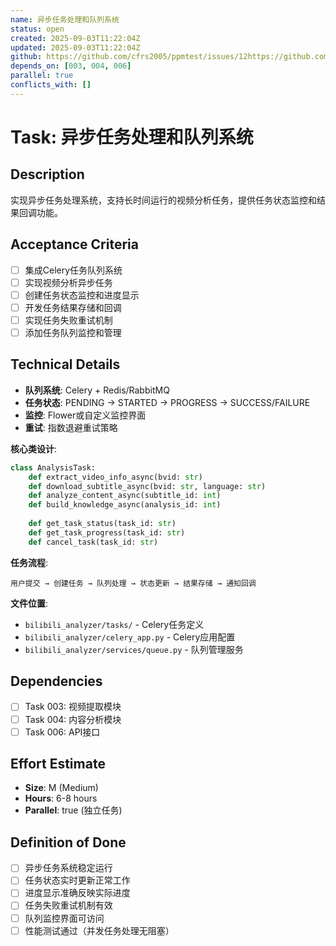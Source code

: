 ```yaml
---
name: 异步任务处理和队列系统
status: open
created: 2025-09-03T11:22:04Z
updated: 2025-09-03T11:22:04Z
github: https://github.com/cfrs2005/ppmtest/issues/12https://github.com/cfrs2005/ppmtest/issues/12
depends_on: [003, 004, 006]
parallel: true
conflicts_with: []
---
```


# Task: 异步任务处理和队列系统

## Description
实现异步任务处理系统，支持长时间运行的视频分析任务，提供任务状态监控和结果回调功能。

## Acceptance Criteria
- [ ] 集成Celery任务队列系统
- [ ] 实现视频分析异步任务
- [ ] 创建任务状态监控和进度显示
- [ ] 开发任务结果存储和回调
- [ ] 实现任务失败重试机制
- [ ] 添加任务队列监控和管理

## Technical Details
- **队列系统**: Celery + Redis/RabbitMQ
- **任务状态**: PENDING → STARTED → PROGRESS → SUCCESS/FAILURE
- **监控**: Flower或自定义监控界面
- **重试**: 指数退避重试策略

**核心类设计**:
```python
class AnalysisTask:
    def extract_video_info_async(bvid: str)
    def download_subtitle_async(bvid: str, language: str)
    def analyze_content_async(subtitle_id: int)
    def build_knowledge_async(analysis_id: int)
    
    def get_task_status(task_id: str)
    def get_task_progress(task_id: str)
    def cancel_task(task_id: str)
```

**任务流程**:
```
用户提交 → 创建任务 → 队列处理 → 状态更新 → 结果存储 → 通知回调
```

**文件位置**:
- `bilibili_analyzer/tasks/` - Celery任务定义
- `bilibili_analyzer/celery_app.py` - Celery应用配置
- `bilibili_analyzer/services/queue.py` - 队列管理服务

## Dependencies
- [ ] Task 003: 视频提取模块
- [ ] Task 004: 内容分析模块
- [ ] Task 006: API接口

## Effort Estimate
- **Size**: M (Medium)
- **Hours**: 6-8 hours
- **Parallel**: true (独立任务)

## Definition of Done
- [ ] 异步任务系统稳定运行
- [ ] 任务状态实时更新正常工作
- [ ] 进度显示准确反映实际进度
- [ ] 任务失败重试机制有效
- [ ] 队列监控界面可访问
- [ ] 性能测试通过（并发任务处理无阻塞）
